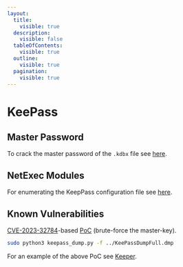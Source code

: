 ```yaml
---
layout:
  title:
    visible: true
  description:
    visible: false
  tableOfContents:
    visible: true
  outline:
    visible: true
  pagination:
    visible: true
---
```


# KeePass

## Master Password

To crack the master password of the `.kdbx` file see [here](passwords/john.md#kdbx-keepass).

## NetExec Modules

For enumerating the KeepPass configuration file see [here](https://x7331.gitbook.io/boxes/tools/tools/active-directory/netexec-cme#keepass-credentials).

## Known Vulnerabilities

[CVE-2023-32784](https://cve.mitre.org/cgi-bin/cvename.cgi?name=CVE-2023-32784)-based [PoC](https://github.com/z-jxy/keepass_dump) (brute-force the master-key).

```bash
sudo python3 keepass_dump.py -f ../KeePassDumpFull.dmp
```

For an example of the above PoC see [Keeper](../boxes/easy/keeper.md#keepass-exploitation).
